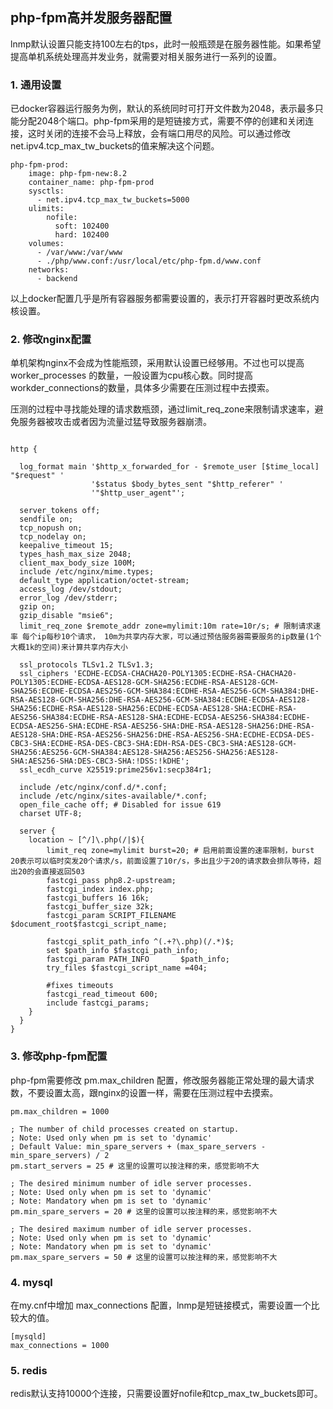 ## php-fpm高并发服务器配置

lnmp默认设置只能支持100左右的tps，此时一般瓶颈是在服务器性能。如果希望提高单机系统处理高并发业务，就需要对相关服务进行一系列的设置。

### 1. 通用设置

已docker容器运行服务为例，默认的系统同时可打开文件数为2048，表示最多只能分配2048个端口。php-fpm采用的是短链接方式，需要不停的创建和关闭连接，这时关闭的连接不会马上释放，会有端口用尽的风险。可以通过修改net.ipv4.tcp_max_tw_buckets的值来解决这个问题。

```docker-compose
php-fpm-prod:
    image: php-fpm-new:8.2
    container_name: php-fpm-prod
    sysctls:
      - net.ipv4.tcp_max_tw_buckets=5000
    ulimits:
        nofile:
          soft: 102400
          hard: 102400
    volumes:
      - /var/www:/var/www
      - ./php/www.conf:/usr/local/etc/php-fpm.d/www.conf
    networks:
      - backend
```

以上docker配置几乎是所有容器服务都需要设置的，表示打开容器时更改系统内核设置。


### 2. 修改nginx配置

单机架构nginx不会成为性能瓶颈，采用默认设置已经够用。不过也可以提高 worker_processes 的数量，一般设置为cpu核心数。同时提高workder_connections的数量，具体多少需要在压测过程中去摸索。

压测的过程中寻找能处理的请求数瓶颈，通过limit_req_zone来限制请求速率，避免服务器被攻击或者因为流量过猛导致服务器崩溃。

```nginx

http {

  log_format main '$http_x_forwarded_for - $remote_user [$time_local] "$request" '
                  '$status $body_bytes_sent "$http_referer" '
                  '"$http_user_agent"';

  server_tokens off;
  sendfile on;
  tcp_nopush on;
  tcp_nodelay on;
  keepalive_timeout 15;
  types_hash_max_size 2048;
  client_max_body_size 100M;
  include /etc/nginx/mime.types;
  default_type application/octet-stream;
  access_log /dev/stdout;
  error_log /dev/stderr;
  gzip on;
  gzip_disable "msie6";
  limit_req_zone $remote_addr zone=mylimit:10m rate=10r/s; # 限制请求速率 每个ip每秒10个请求， 10m为共享内存大家，可以通过预估服务器需要服务的ip数量(1个大概1k的空间)来计算共享内存大小
  
  ssl_protocols TLSv1.2 TLSv1.3;
  ssl_ciphers 'ECDHE-ECDSA-CHACHA20-POLY1305:ECDHE-RSA-CHACHA20-POLY1305:ECDHE-ECDSA-AES128-GCM-SHA256:ECDHE-RSA-AES128-GCM-SHA256:ECDHE-ECDSA-AES256-GCM-SHA384:ECDHE-RSA-AES256-GCM-SHA384:DHE-RSA-AES128-GCM-SHA256:DHE-RSA-AES256-GCM-SHA384:ECDHE-ECDSA-AES128-SHA256:ECDHE-RSA-AES128-SHA256:ECDHE-ECDSA-AES128-SHA:ECDHE-RSA-AES256-SHA384:ECDHE-RSA-AES128-SHA:ECDHE-ECDSA-AES256-SHA384:ECDHE-ECDSA-AES256-SHA:ECDHE-RSA-AES256-SHA:DHE-RSA-AES128-SHA256:DHE-RSA-AES128-SHA:DHE-RSA-AES256-SHA256:DHE-RSA-AES256-SHA:ECDHE-ECDSA-DES-CBC3-SHA:ECDHE-RSA-DES-CBC3-SHA:EDH-RSA-DES-CBC3-SHA:AES128-GCM-SHA256:AES256-GCM-SHA384:AES128-SHA256:AES256-SHA256:AES128-SHA:AES256-SHA:DES-CBC3-SHA:!DSS:!kDHE';
  ssl_ecdh_curve X25519:prime256v1:secp384r1;
  
  include /etc/nginx/conf.d/*.conf;
  include /etc/nginx/sites-available/*.conf;
  open_file_cache off; # Disabled for issue 619
  charset UTF-8;

  server {
    location ~ [^/]\.php(/|$){
        limit_req zone=mylimit burst=20; # 启用前面设置的速率限制，burst 20表示可以临时突发20个请求/s，前面设置了10r/s，多出且少于20的请求数会排队等待，超出20的会直接返回503
        fastcgi_pass php8.2-upstream;
        fastcgi_index index.php;
        fastcgi_buffers 16 16k;
        fastcgi_buffer_size 32k;
        fastcgi_param SCRIPT_FILENAME $document_root$fastcgi_script_name;
        
        fastcgi_split_path_info ^(.+?\.php)(/.*)$;
        set $path_info $fastcgi_path_info;
        fastcgi_param PATH_INFO       $path_info;
        try_files $fastcgi_script_name =404;

        #fixes timeouts
        fastcgi_read_timeout 600;
        include fastcgi_params;
    }
  }
}

```

### 3. 修改php-fpm配置

php-fpm需要修改 pm.max_children 配置，修改服务器能正常处理的最大请求数，不要设置太高，跟nginx的设置一样，需要在压测过程中去摸索。

```php-fpm
pm.max_children = 1000 

; The number of child processes created on startup.
; Note: Used only when pm is set to 'dynamic'
; Default Value: min_spare_servers + (max_spare_servers - min_spare_servers) / 2
pm.start_servers = 25 # 这里的设置可以按注释的来，感觉影响不大

; The desired minimum number of idle server processes.
; Note: Used only when pm is set to 'dynamic'
; Note: Mandatory when pm is set to 'dynamic'
pm.min_spare_servers = 20 # 这里的设置可以按注释的来，感觉影响不大

; The desired maximum number of idle server processes.
; Note: Used only when pm is set to 'dynamic'
; Note: Mandatory when pm is set to 'dynamic'
pm.max_spare_servers = 50 # 这里的设置可以按注释的来，感觉影响不大
```

### 4. mysql

在my.cnf中增加 max_connections 配置，lnmp是短链接模式，需要设置一个比较大的值。

```mysql
[mysqld]
max_connections = 1000
```

### 5. redis

redis默认支持10000个连接，只需要设置好nofile和tcp_max_tw_buckets即可。